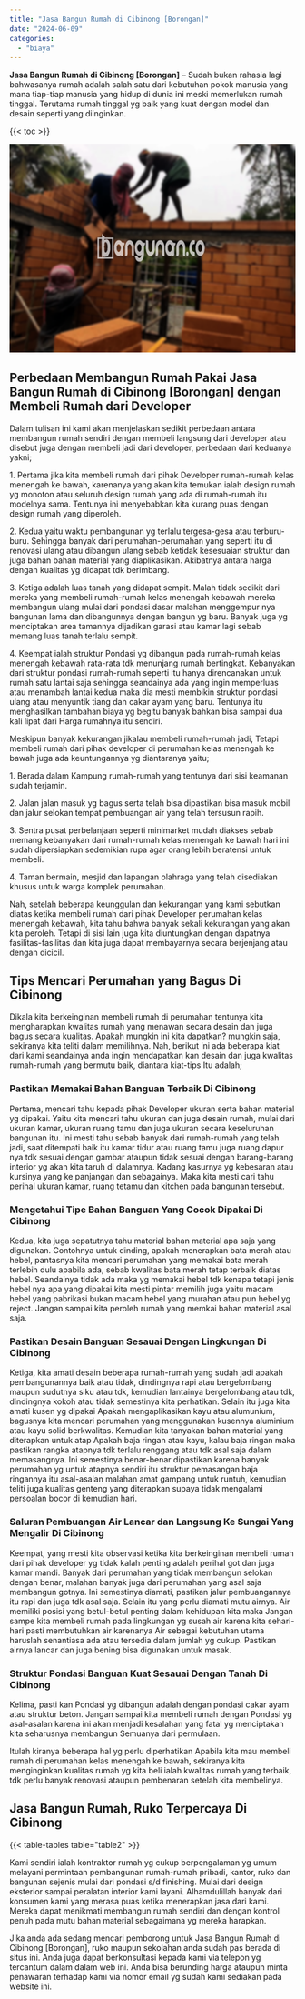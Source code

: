 ```yaml
---
title: "Jasa Bangun Rumah di Cibinong [Borongan]"
date: "2024-06-09"
categories: 
  - "biaya"
---
```


**Jasa Bangun Rumah di Cibinong \[Borongan\]** – Sudah bukan rahasia lagi bahwasanya rumah adalah salah satu dari kebutuhan pokok manusia yang mana tiap-tiap manusia yang hidup di dunia ini meski memerlukan rumah tinggal. Terutama rumah tinggal yg baik yang kuat dengan model dan desain seperti yang diinginkan.

{{< toc >}}

![Jasa Bangun Rumah di Cibinong [Borongan]](/images/borong-bangunan-19.png)

## Perbedaan Membangun Rumah Pakai Jasa Bangun Rumah di Cibinong \[Borongan\] dengan Membeli Rumah dari Developer

Dalam tulisan ini kami akan menjelaskan sedikit perbedaan antara membangun rumah sendiri dengan membeli langsung dari developer atau disebut juga dengan membeli jadi dari developer, perbedaan dari keduanya yakni;

1\. Pertama jika kita membeli rumah dari pihak Developer rumah-rumah kelas menengah ke bawah, karenanya yang akan kita temukan ialah design rumah yg monoton atau seluruh design rumah yang ada di rumah-rumah itu modelnya sama. Tentunya ini menyebabkan kita kurang puas dengan design rumah yang diperoleh.

2\. Kedua yaitu waktu pembangunan yg terlalu tergesa-gesa atau terburu-buru. Sehingga banyak dari perumahan-perumahan yang seperti itu di renovasi ulang atau dibangun ulang sebab ketidak kesesuaian struktur dan juga bahan bahan material yang diaplikasikan. Akibatnya antara harga dengan kualitas yg didapat tdk berimbang.

3\. Ketiga adalah luas tanah yang didapat sempit. Malah tidak sedikit dari mereka yang membeli rumah-rumah kelas menengah kebawah mereka membangun ulang mulai dari pondasi dasar malahan menggempur nya bangunan lama dan dibangunnya dengan bangun yg baru. Banyak juga yg menciptakan area tamannya dijadikan garasi atau kamar lagi sebab memang luas tanah terlalu sempit.

4\. Keempat ialah struktur Pondasi yg dibangun pada rumah-rumah kelas menengah kebawah rata-rata tdk menunjang rumah bertingkat. Kebanyakan dari struktur pondasi rumah-rumah seperti itu hanya direncanakan untuk rumah satu lantai saja sehingga seandainya ada yang ingin memperluas atau menambah lantai kedua maka dia mesti membikin struktur pondasi ulang atau menyuntik tiang dan cakar ayam yang baru. Tentunya itu menghasilkan tambahan biaya yg begitu banyak bahkan bisa sampai dua kali lipat dari Harga rumahnya itu sendiri.

Meskipun banyak kekurangan jikalau membeli rumah-rumah jadi, Tetapi membeli rumah dari pihak developer di perumahan kelas menengah ke bawah juga ada keuntungannya yg diantaranya yaitu;

1\. Berada dalam Kampung rumah-rumah yang tentunya dari sisi keamanan sudah terjamin.

2\. Jalan jalan masuk yg bagus serta telah bisa dipastikan bisa masuk mobil dan jalur selokan tempat pembuangan air yang telah tersusun rapih.

3\. Sentra pusat perbelanjaan seperti minimarket mudah diakses sebab memang kebanyakan dari rumah-rumah kelas menengah ke bawah hari ini sudah dipersiapkan sedemikian rupa agar orang lebih beratensi untuk membeli.

4\. Taman bermain, mesjid dan lapangan olahraga yang telah disediakan khusus untuk warga komplek perumahan.

Nah, setelah beberapa keunggulan dan kekurangan yang kami sebutkan diatas ketika membeli rumah dari pihak Developer perumahan kelas menengah kebawah, kita tahu bahwa banyak sekali kekurangan yang akan kita peroleh. Tetapi di sisi lain juga kita diuntungkan dengan dapatnya fasilitas-fasilitas dan kita juga dapat membayarnya secara berjenjang atau dengan dicicil.

## Tips Mencari Perumahan yang Bagus Di Cibinong

Dikala kita berkeinginan membeli rumah di perumahan tentunya kita mengharapkan kwalitas rumah yang menawan secara desain dan juga bagus secara kualitas. Apakah mungkin ini kita dapatkan? mungkin saja, sekiranya kita teliti dalam memilihnya. Nah, berikut ini ada beberapa kiat dari kami seandainya anda ingin mendapatkan kan desain dan juga kwalitas rumah-rumah yang bermutu baik, diantara kiat-tips Itu adalah;

### Pastikan Memakai Bahan Banguan Terbaik Di Cibinong

Pertama, mencari tahu kepada pihak Developer ukuran serta bahan material yg dipakai. Yaitu kita mencari tahu ukuran dan juga desain rumah, mulai dari ukuran kamar, ukuran ruang tamu dan juga ukuran secara keseluruhan bangunan itu. Ini mesti tahu sebab banyak dari rumah-rumah yang telah jadi, saat ditempati baik itu kamar tidur atau ruang tamu juga ruang dapur nya tdk sesuai dengan gambar ataupun tidak sesuai dengan barang-barang interior yg akan kita taruh di dalamnya. Kadang kasurnya yg kebesaran atau kursinya yang ke panjangan dan sebagainya. Maka kita mesti cari tahu perihal ukuran kamar, ruang tetamu dan kitchen pada bangunan tersebut.

### Mengetahui Tipe Bahan Banguan Yang Cocok Dipakai Di Cibinong

Kedua, kita juga sepatutnya tahu material bahan material apa saja yang digunakan. Contohnya untuk dinding, apakah menerapkan bata merah atau hebel, pantasnya kita mencari perumahan yang memakai bata merah terlebih dulu apabila ada, sebab kwalitas bata merah tetap terbaik diatas hebel. Seandainya tidak ada maka yg memakai hebel tdk kenapa tetapi jenis hebel nya apa yang dipakai kita mesti pintar memilih juga yaitu macam hebel yang pabrikasi bukan macam hebel yang murahan atau pun hebel yg reject. Jangan sampai kita peroleh rumah yang memkai bahan material asal saja.

### Pastikan Desain Banguan Sesauai Dengan Lingkungan Di Cibinong

Ketiga, kita amati desain beberapa rumah-rumah yang sudah jadi apakah pembangunannya baik atau tidak, dindingnya rapi atau bergelombang maupun sudutnya siku atau tdk, kemudian lantainya bergelombang atau tdk, dindingnya kokoh atau tidak semestinya kita perhatikan. Selain itu juga kita amati kusen yg dipakai Apakah mengaplikasikan kayu atau alumunium, bagusnya kita mencari perumahan yang menggunakan kusennya aluminium atau kayu solid berkwalitas. Kemudian kita tanyakan bahan material yang diterapkan untuk atap Apakah baja ringan atau kayu, kalau baja ringan maka pastikan rangka atapnya tdk terlalu renggang atau tdk asal saja dalam memasangnya. Ini semestinya benar-benar dipastikan karena banyak perumahan yg untuk atapnya sendiri itu struktur pemasangan baja ringannya itu asal-asalan malahan amat gampang untuk runtuh, kemudian teliti juga kualitas genteng yang diterapkan supaya tidak mengalami persoalan bocor di kemudian hari.

### Saluran Pembuangan Air Lancar dan Langsung Ke Sungai Yang Mengalir Di Cibinong

Keempat, yang mesti kita observasi ketika kita berkeinginan membeli rumah dari pihak developer yg tidak kalah penting adalah perihal got dan juga kamar mandi. Banyak dari perumahan yang tidak membangun selokan dengan benar, malahan banyak juga dari perumahan yang asal saja membangun gotnya. Ini semestinya diamati, pastikan jalur pembuangannya itu rapi dan juga tdk asal saja. Selain itu yang perlu diamati mutu airnya. Air memiliki posisi yang betul-betul penting dalam kehidupan kita maka Jangan sampe kita membeli rumah pada lingkungan yg susah air karena kita sehari-hari pasti membutuhkan air karenanya Air sebagai kebutuhan utama haruslah senantiasa ada atau tersedia dalam jumlah yg cukup. Pastikan airnya lancar dan juga bening bisa digunakan untuk masak.

### Struktur Pondasi Banguan Kuat Sesauai Dengan Tanah Di Cibinong

Kelima, pasti kan Pondasi yg dibangun adalah dengan pondasi cakar ayam atau struktur beton. Jangan sampai kita membeli rumah dengan Pondasi yg asal-asalan karena ini akan menjadi kesalahan yang fatal yg menciptakan kita seharusnya membangun Semuanya dari permulaan.

Itulah kiranya beberapa hal yg perlu diperhatikan Apabila kita mau membeli rumah di perumahan kelas menengah ke bawah, sekiranya kita menginginkan kualitas rumah yg kita beli ialah kwalitas rumah yang terbaik, tdk perlu banyak renovasi ataupun pembenaran setelah kita membelinya.

## Jasa Bangun Rumah, Ruko Terpercaya Di Cibinong

{{< table-tables table="table2" >}}

Kami sendiri ialah kontraktor rumah yg cukup berpengalaman yg umum melayani permintaan pembangunan rumah-rumah pribadi, kantor, ruko dan bangunan sejenis mulai dari pondasi s/d finishing. Mulai dari design eksterior sampai peralatan interior kami layani. Alhamdulillah banyak dari konsumen kami yang merasa puas ketika menerapkan jasa dari kami. Mereka dapat menikmati membangun rumah sendiri dan dengan kontrol penuh pada mutu bahan material sebagaimana yg mereka harapkan.

Jika anda ada sedang mencari pemborong untuk Jasa Bangun Rumah di Cibinong \[Borongan\], ruko maupun sekolahan anda sudah pas berada di situs ini. Anda juga dapat berkonsultasi kepada kami via telepon yg tercantum dalam dalam web ini. Anda bisa berunding harga ataupun minta penawaran terhadap kami via nomor email yg sudah kami sediakan pada website ini.
